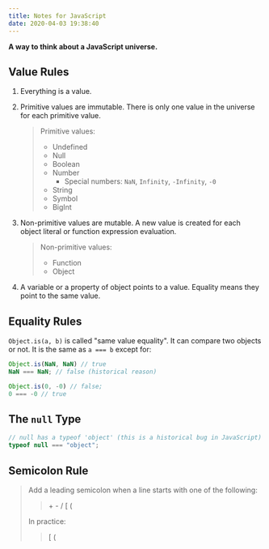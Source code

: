 ```yaml
---
title: Notes for JavaScript
date: 2020-04-03 19:38:40
---
```


**A way to think about a JavaScript universe.**

## Value Rules

1. Everything is a value.

2. Primitive values are immutable. There is only one value in the universe for each primitive value.

   > Primitive values:
   >
   > - Undefined
   > - Null
   > - Boolean
   > - Number
   >   - Special numbers: `NaN`, `Infinity`, `-Infinity`, `-0`
   > - String
   > - Symbol
   > - BigInt

3. Non-primitive values are mutable. A new value is created for each object literal or function expression evaluation.

   > Non-primitive values:
   >
   > - Function
   > - Object

4. A variable or a property of object points to a value. Equality means they point to the same value.

## Equality Rules

`Object.is(a, b)` is called "same value equality". It can compare two objects or not. It is the same as `a === b` except for:
```javascript
Object.is(NaN, NaN) // true
NaN === NaN; // false (historical reason)

Object.is(0, -0) // false;
0 === -0 // true
```

## The `null` Type

```javascript
// null has a typeof 'object' (this is a historical bug in JavaScript)
typeof null === "object";
```

## Semicolon Rule

> Add a leading semicolon when a line starts with one of the following:
>
> > \+ - / [ (
>
> In practice:
>
> > [ (
